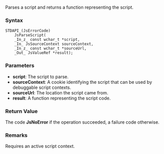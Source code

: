 Parses a script and returns a function representing the script. 
### Syntax 
```
STDAPI_(JsErrorCode)
    JsParseScript(
    _In_z_ const wchar_t *script,
    _In_ JsSourceContext sourceContext,
    _In_z_ const wchar_t *sourceUrl,
    _Out_ JsValueRef *result);
```
### Parameters 
* __script__: The script to parse.
* __sourceContext__:  A cookie identifying the script that can be used by debuggable script contexts.
* __sourceUrl__: The location the script came from.
* __result__: A function representing the script code.

### Return Value 
The code **JsNoError** if the operation succeeded, a failure code otherwise.
### Remarks 
Requires an active script context.
